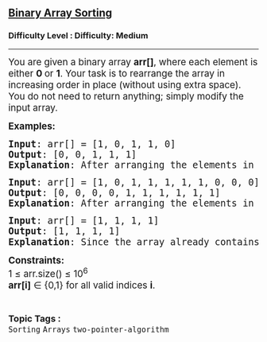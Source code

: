 <h2><a href="https://www.geeksforgeeks.org/problems/binary-array-sorting-1587115620/1?page=6&category=Arrays,Java&sortBy=submissions">Binary Array Sorting</a></h2><h3>Difficulty Level : Difficulty: Medium</h3><hr><div class="problems_problem_content__Xm_eO"><p><span style="font-size: 14pt;">You are given a binary array <strong>arr[]</strong>, where each element is either <strong>0 </strong>or <strong>1</strong>. Your task is to rearrange the array in increasing order in place (without using extra space). You do not need to return anything; simply modify the input array.</span></p>
<p><span style="font-size: 14pt;"><strong>Examples:</strong></span></p>
<pre><span style="font-size: 14pt;"><strong>Input</strong>: arr[] = [1, 0, 1, 1, 0]
<strong>Output</strong>: [0, 0, 1, 1, 1]
<strong>Explanation</strong>: After arranging the elements in increasing order, elements will be as 0 0 1 1 1.</span></pre>
<pre><span style="font-size: 14pt;"><strong>Input</strong>: arr[] = [1, 0, 1, 1, 1, 1, 1, 0, 0, 0]
<strong>Output</strong>: [0, 0, 0, 0, 1, 1, 1, 1, 1, 1]
<strong>Explanation</strong>: After arranging the elements in increasing order, elements will be 0 0 0 0 1 1 1 1 1 1.</span></pre>
<pre><span style="font-size: 14pt;"><strong>Input</strong>: arr[] = [1, 1, 1, 1]
<strong>Output</strong>: [1, 1, 1, 1]
<strong>Explanation</strong>: Since the array already contains only <code>1</code><span style="font-family: -apple-system, BlinkMacSystemFont, 'Segoe UI', Roboto, Oxygen, Ubuntu, Cantarell, 'Open Sans', 'Helvetica Neue', sans-serif;">s, no change is needed.</span></span></pre>
<p><span style="font-size: 14pt;"><strong>Constraints:</strong><br>1 ≤ arr.size() ≤ 10<sup>6</sup><br><span class="katex"><span class="katex-html" aria-hidden="true"><span class="base"><strong><span class="mord mathnormal">a</span><span class="mord mathnormal">rr</span><span class="mopen">[</span><span class="mord mathnormal">i</span></strong><span class="mclose"><strong>]</strong> </span><span class="mrel">∈ </span></span><span class="base"><span class="mopen">{</span><span class="mord">0</span><span class="mpunct">,</span><span class="mord">1</span><span class="mclose">}</span></span></span></span> for all valid indices <strong>i</strong>.</span></p></div><br><p><span style=font-size:18px><strong>Topic Tags : </strong><br><code>Sorting</code>&nbsp;<code>Arrays</code>&nbsp;<code>two-pointer-algorithm</code>&nbsp;